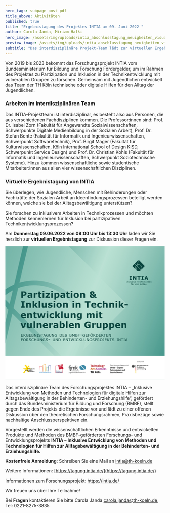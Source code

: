 ```yaml
---
hero_tags: subpage post pdf
title_above: Aktivitäten
published: true
title: "Ergebnistagung des Projektes INTIA am 09. Juni 2022 "
author: Carola Janda, Miriam Hafki
hero_image: /assets/img/uploads/intia_abschlusstagung_neuigkeiten_visual.jpg
preview_image: /assets/img/uploads/intia_abschlusstagung_neuigkeiten_visual.jpg
subtitle: "Das interdisziplinäre Projekt-Team lädt zur virtuellen Ergebnistagung ein. "
---
```


<!--StartFragment-->

Von 2019 bis 2023 bekommt das Forschungsprojekt INTIA vom Bundesministerium für Bildung und Forschung Fördergelder, um im Rahmen des Projektes zu Partizipation und Inklusion in der Technikentwicklung mit vulnerablen Gruppen zu forschen. Gemeinsam mit Jugendlichen entwickelt das Team der TH Köln technische oder digitale Hilfen für den Alltag der Jugendlichen.

### Arbeiten im interdisziplinären Team 

Das INTIA-Projektteam ist interdisziplinär, es besteht also aus Personen, die aus verschiedenen Fachdisziplinen kommen. Die Professor:innen sind: Prof. Dr. lsabel Zorn (Fakultät für Angewandte Sozialwissenschaften, Schwerpunkte Digitale Medienbildung in der Sozialen Arbeit), Prof. Dr. Stefan Bente (Fakultät für Informatik und Ingenieurwissenschaften, Schwerpunkt Softwaretechnik), Prof. Birgit Mager (Fakultät für Kulturwissenschaften, Köln lnternational School of Design KISD, Schwerpunkt Service Design) und Prof. Dr. Christian Kohls (Fakultät für lnformatik und lngenieurwissenschaften, Schwerpunkt Soziotechnische Systeme). Hinzu kommen wissenschaftliche sowie studentische Mitarbeiter:innen aus allen vier wissenschaftlichen Disziplinen.

### **Virtuelle Ergebnistagung von INTIA** 

Sie überlegen, wie Jugendliche, Menschen mit Behinderungen oder Fachkräfte der Sozialen Arbeit an Ideenfindungsprozessen beteiligt werden können, welche sie bei der Alltagsbewältigung unterstützen?

Sie forschen zu inklusivem Arbeiten in Technikprozessen und möchten Methoden kennenlernen für Inklusion bei partizipativen Technikentwicklungsprozessen?

Am **Donnerstag 09.06.2022 von 09:00 Uhr bis 13:30 Uhr** laden wir Sie herzlich zur **virtuellen Ergebnistagung** zur Diskussion dieser Fragen ein.

![Am 09. Juni 2022 findet die Ergebnistagung des Projektes INTIA statt.](/assets/img/uploads/intia_abschlusstagung_neuigkeiten_visual.jpg "Die virtuelle Ergebnistagung des Projektes INTIA findet am 09. Juni 2022 statt.")

Das interdisziplinäre Team des Forschungsprojektes INTIA – „Inklusive Entwicklung von Methoden und Technologien für digitale Hilfen zur Alltagsbewältigung in der Behinderten- und Erziehungshilfe“, gefördert durch das Bundesministerium für Bildung und Forschung (BMBF), stellt gegen Ende des Projekts die Ergebnisse vor und lädt zu einer offenen Diskussion über den theoretischen Forschungsrahmen, Praxisbezüge sowie nachhaltige Anschlussperspektiven ein.

Vorgestellt werden die wissenschaftlichen Erkenntnisse und entwickelten Produkte und Methoden des BMBF-geförderten Forschungs- und Entwicklungsprojekts **INTIA – Inklusive Entwicklung von Methoden und Technologien für Hilfen zur Alltagsbewältigung in der Behinderten- und Erziehungshilfe.**

**Kostenfreie Anmeldung**: Schreiben Sie eine Mail an [intia@th-koeln.de](mailto:intia@th-koeln.de)

Weitere Informationen: [https://tagung.intia.de/](https://tagung.intia.de/)

Informationen zum Forschungsprojekt: <https://intia.de/>[ ](https://dites.web.th-koeln.de/forschung/projekte/intia/)

Wir freuen uns über Ihre Teilnahme!

Bei **Fragen** kontaktieren Sie bitte Carola Janda [<carola.janda@th-koeln.de>](mailto:carola.janda@th-koeln.de),  Tel: 0221-8275-3835

<!--EndFragment-->
